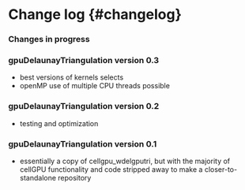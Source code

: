 # Change log {#changelog}

### Changes in progress

### gpuDelaunayTriangulation version 0.3

* best versions of kernels selects 
* openMP use of multiple CPU threads possible

### gpuDelaunayTriangulation version 0.2

* testing and optimization

### gpuDelaunayTriangulation version 0.1

* essentially a copy of cellgpu_wdelgputri, but with the majority of cellGPU functionality and code stripped away to make a closer-to-standalone repository

